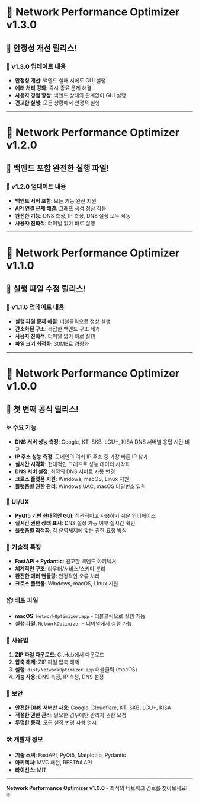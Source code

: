 # 🚀 Network Performance Optimizer v1.3.0

## 🎉 안정성 개선 릴리스!

### 🔧 v1.3.0 업데이트 내용

- **안정성 개선**: 백엔드 실패 시에도 GUI 실행
- **에러 처리 강화**: 즉시 종료 문제 해결
- **사용자 경험 향상**: 백엔드 상태와 관계없이 GUI 실행
- **견고한 실행**: 모든 상황에서 안정적 실행

---

# 🚀 Network Performance Optimizer v1.2.0

## 🎉 백엔드 포함 완전한 실행 파일!

### 🔧 v1.2.0 업데이트 내용

- **백엔드 서버 포함**: 모든 기능 완전 지원
- **API 연결 문제 해결**: 그래프 생성 정상 작동
- **완전한 기능**: DNS 측정, IP 측정, DNS 설정 모두 작동
- **사용자 친화적**: 터미널 없이 바로 실행

---

# 🚀 Network Performance Optimizer v1.1.0

## 🎉 실행 파일 수정 릴리스!

### 🔧 v1.1.0 업데이트 내용

- **실행 파일 문제 해결**: 더블클릭으로 정상 실행
- **간소화된 구조**: 복잡한 백엔드 구조 제거
- **사용자 친화적**: 터미널 없이 바로 실행
- **파일 크기 최적화**: 30MB로 경량화

---

# 🚀 Network Performance Optimizer v1.0.0

## 🎉 첫 번째 공식 릴리스!

### ✨ 주요 기능

- **DNS 서버 성능 측정**: Google, KT, SKB, LGU+, KISA DNS 서버별 응답 시간 비교
- **IP 주소 성능 측정**: 도메인의 여러 IP 주소 중 가장 빠른 IP 찾기
- **실시간 시각화**: 현대적인 그래프로 성능 데이터 시각화
- **DNS 서버 설정**: 최적의 DNS 서버로 자동 변경
- **크로스 플랫폼 지원**: Windows, macOS, Linux 지원
- **플랫폼별 권한 관리**: Windows UAC, macOS 비밀번호 입력

### 🎨 UI/UX

- **PyQt5 기반 현대적인 GUI**: 직관적이고 사용하기 쉬운 인터페이스
- **실시간 권한 상태 표시**: DNS 설정 가능 여부 실시간 확인
- **플랫폼별 최적화**: 각 운영체제에 맞는 권한 요청 방식

### 🔧 기술적 특징

- **FastAPI + Pydantic**: 견고한 백엔드 아키텍처
- **체계적인 구조**: 라우터/서비스/스키마 분리
- **완전한 에러 핸들링**: 안정적인 오류 처리
- **크로스 플랫폼**: Windows, macOS, Linux 지원

### 📦 배포 파일

- **macOS**: `NetworkOptimizer.app` - 더블클릭으로 실행 가능
- **실행 파일**: `NetworkOptimizer` - 터미널에서 실행 가능

### 🚀 사용법

1. **ZIP 파일 다운로드**: GitHub에서 다운로드
2. **압축 해제**: ZIP 파일 압축 해제
3. **실행**: `dist/NetworkOptimizer.app` 더블클릭 (macOS)
4. **기능 사용**: DNS 측정, IP 측정, DNS 설정

### 🔐 보안

- **안전한 DNS 서버만 사용**: Google, Cloudflare, KT, SKB, LGU+, KISA
- **적절한 권한 관리**: 필요한 경우에만 관리자 권한 요청
- **투명한 동작**: 모든 설정 변경 사항 명시

### 🛠️ 개발자 정보

- **기술 스택**: FastAPI, PyQt5, Matplotlib, Pydantic
- **아키텍처**: MVC 패턴, RESTful API
- **라이선스**: MIT

---

**Network Performance Optimizer v1.0.0** - 최적의 네트워크 경로를 찾아보세요! 🌐
